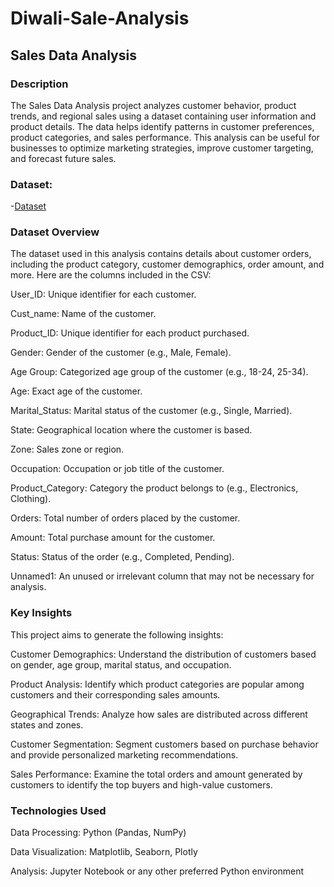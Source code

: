 # Diwali-Sale-Analysis
## Sales Data Analysis
### Description
The Sales Data Analysis project analyzes customer behavior, product trends, and regional sales using a dataset containing user information and product details. The data helps identify patterns in customer preferences, product categories, and sales performance. This analysis can be useful for businesses to optimize marketing strategies, improve customer targeting, and forecast future sales.
### Dataset:
-<a href="https://github.com/DiyaVachhani/Diwali-Sales-Analysis/blob/main/Diwali%20Sales%20Data.csv">Dataset</a>
### Dataset Overview
The dataset used in this analysis contains details about customer orders, including the product category, customer demographics, order amount, and more. Here are the columns included in the CSV:

User_ID: Unique identifier for each customer.

Cust_name: Name of the customer.

Product_ID: Unique identifier for each product purchased.

Gender: Gender of the customer (e.g., Male, Female).

Age Group: Categorized age group of the customer (e.g., 18-24, 25-34).

Age: Exact age of the customer.

Marital_Status: Marital status of the customer (e.g., Single, Married).

State: Geographical location where the customer is based.

Zone: Sales zone or region.

Occupation: Occupation or job title of the customer.

Product_Category: Category the product belongs to (e.g., Electronics, Clothing).

Orders: Total number of orders placed by the customer.

Amount: Total purchase amount for the customer.

Status: Status of the order (e.g., Completed, Pending).

Unnamed1: An unused or irrelevant column that may not be necessary for analysis.

### Key Insights
This project aims to generate the following insights:

Customer Demographics: Understand the distribution of customers based on gender, age group, marital status, and occupation.

Product Analysis: Identify which product categories are popular among customers and their corresponding sales amounts.

Geographical Trends: Analyze how sales are distributed across different states and zones.

Customer Segmentation: Segment customers based on purchase behavior and provide personalized marketing recommendations.

Sales Performance: Examine the total orders and amount generated by customers to identify the top buyers and high-value customers.

### Technologies Used
Data Processing: Python (Pandas, NumPy)

Data Visualization: Matplotlib, Seaborn, Plotly

Analysis: Jupyter Notebook or any other preferred Python environment

